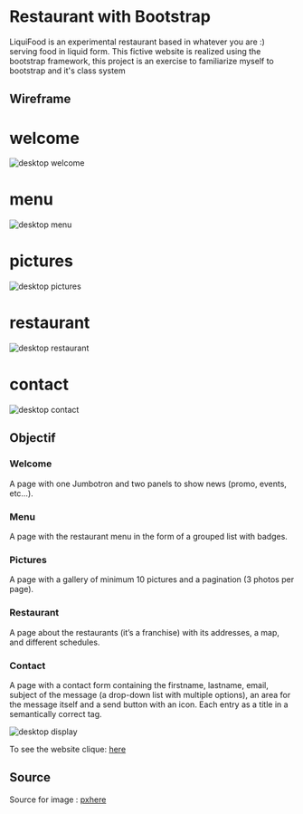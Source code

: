 # Restaurant with Bootstrap

LiquiFood is an experimental restaurant based in whatever you are :) serving food in liquid form.
This fictive website is realized using the bootstrap framework, this project is an exercise to familiarize myself to bootstrap and it's class system

## Wireframe

# welcome
![desktop welcome](assets/img/wireframe/welcome.png)

# menu
![desktop menu](assets/img/wireframe/menu.png)

# pictures
![desktop pictures](assets/img/wireframe/pictures.png)

# restaurant
![desktop restaurant](assets/img/wireframe/restaurant.png)

# contact
![desktop contact](assets/img/wireframe/contact.png)


## Objectif

### Welcome
A page with one Jumbotron and two panels to show news (promo, events, etc…​).

### Menu
A page with the restaurant menu in the form of a grouped list with badges.

### Pictures
A page with a gallery of minimum 10 pictures and a pagination (3 photos per page).

### Restaurant
A page about the restaurants (it’s a franchise) with its addresses, a map, and different schedules.

### Contact
A page with a contact form containing the firstname, lastname, email, subject of the message (a drop-down list with multiple options), an area for the message itself and a send button with an icon. Each entry as a title in a semantically correct tag.

![desktop display](assets/img/welcome.jpg)

To see the website clique: [here](https://wailmadrane.github.io/restaurant-css-framework/)

## Source

Source for image : [pxhere](https://pxhere.com/)